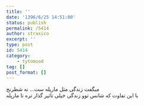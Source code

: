 ```yaml
---
title: ''
date: '1396/6/25 14:51:00'
status: publish
permalink: /5414
author: straxico
excerpt: ''
type: post
id: 5414
category:
    - tytomood
tag: []
post_format: []
---
```

میگفت زندگی مثل مارپله ست… نه شطرنج  
با این تفاوت که شانس توو زندگی خیلی تاثیر گذار تره تا مارپله